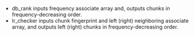 - db_rank inputs frequency associate array and, outputs chunks in frequency-decreasing order.  
- lr_checker inputs chunk fingerprint and left (right) neighboring associate array, and outputs left (right) chunks in frequency-decreasing order.  
